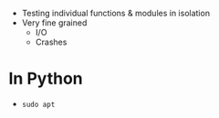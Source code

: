 
- Testing individual functions & modules in isolation
- Very fine grained
	- I/O
	- Crashes


# In Python 
- `sudo apt `